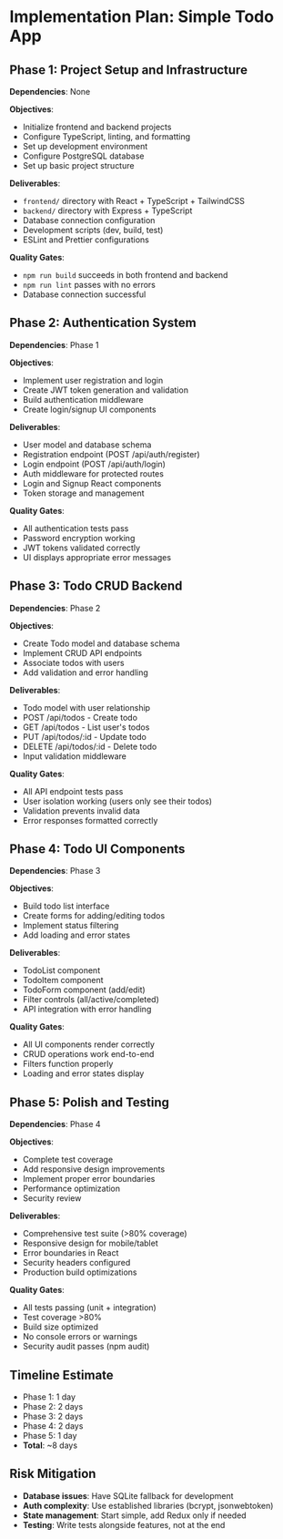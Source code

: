 # Implementation Plan: Simple Todo App

## Phase 1: Project Setup and Infrastructure
**Dependencies**: None

**Objectives**:
- Initialize frontend and backend projects
- Configure TypeScript, linting, and formatting
- Set up development environment
- Configure PostgreSQL database
- Set up basic project structure

**Deliverables**:
- `frontend/` directory with React + TypeScript + TailwindCSS
- `backend/` directory with Express + TypeScript
- Database connection configuration
- Development scripts (dev, build, test)
- ESLint and Prettier configurations

**Quality Gates**:
- `npm run build` succeeds in both frontend and backend
- `npm run lint` passes with no errors
- Database connection successful

## Phase 2: Authentication System
**Dependencies**: Phase 1

**Objectives**:
- Implement user registration and login
- Create JWT token generation and validation
- Build authentication middleware
- Create login/signup UI components

**Deliverables**:
- User model and database schema
- Registration endpoint (POST /api/auth/register)
- Login endpoint (POST /api/auth/login)
- Auth middleware for protected routes
- Login and Signup React components
- Token storage and management

**Quality Gates**:
- All authentication tests pass
- Password encryption working
- JWT tokens validated correctly
- UI displays appropriate error messages

## Phase 3: Todo CRUD Backend
**Dependencies**: Phase 2

**Objectives**:
- Create Todo model and database schema
- Implement CRUD API endpoints
- Associate todos with users
- Add validation and error handling

**Deliverables**:
- Todo model with user relationship
- POST /api/todos - Create todo
- GET /api/todos - List user's todos
- PUT /api/todos/:id - Update todo
- DELETE /api/todos/:id - Delete todo
- Input validation middleware

**Quality Gates**:
- All API endpoint tests pass
- User isolation working (users only see their todos)
- Validation prevents invalid data
- Error responses formatted correctly

## Phase 4: Todo UI Components
**Dependencies**: Phase 3

**Objectives**:
- Build todo list interface
- Create forms for adding/editing todos
- Implement status filtering
- Add loading and error states

**Deliverables**:
- TodoList component
- TodoItem component
- TodoForm component (add/edit)
- Filter controls (all/active/completed)
- API integration with error handling

**Quality Gates**:
- All UI components render correctly
- CRUD operations work end-to-end
- Filters function properly
- Loading and error states display

## Phase 5: Polish and Testing
**Dependencies**: Phase 4

**Objectives**:
- Complete test coverage
- Add responsive design improvements
- Implement proper error boundaries
- Performance optimization
- Security review

**Deliverables**:
- Comprehensive test suite (>80% coverage)
- Responsive design for mobile/tablet
- Error boundaries in React
- Security headers configured
- Production build optimizations

**Quality Gates**:
- All tests passing (unit + integration)
- Test coverage >80%
- Build size optimized
- No console errors or warnings
- Security audit passes (npm audit)

## Timeline Estimate
- Phase 1: 1 day
- Phase 2: 2 days
- Phase 3: 2 days
- Phase 4: 2 days
- Phase 5: 1 day
- **Total**: ~8 days

## Risk Mitigation
- **Database issues**: Have SQLite fallback for development
- **Auth complexity**: Use established libraries (bcrypt, jsonwebtoken)
- **State management**: Start simple, add Redux only if needed
- **Testing**: Write tests alongside features, not at the end
